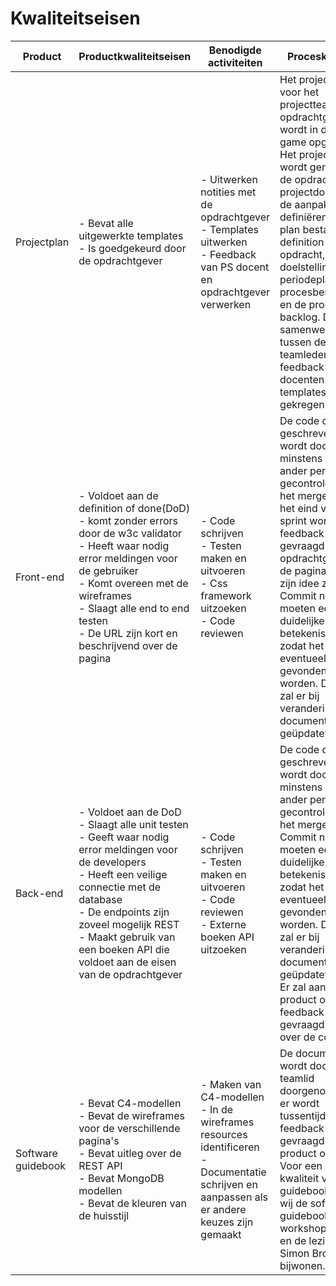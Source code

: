 # Kwaliteitseisen

| **Product**        | **Productkwaliteitseisen**                                                                                                                                                                                                                                                                            | **Benodigde activiteiten**                                                                                                                                | **Proceskwaliteit**                                                                                                                                                                                                                                                                                                                                                                                                               |
|--------------------|-------------------------------------------------------------------------------------------------------------------------------------------------------------------------------------------------------------------------------------------------------------------------------------------------------|-----------------------------------------------------------------------------------------------------------------------------------------------------------|-----------------------------------------------------------------------------------------------------------------------------------------------------------------------------------------------------------------------------------------------------------------------------------------------------------------------------------------------------------------------------------------------------------------------------------|
| Projectplan        | - Bevat alle uitgewerkte templates <br> - Is goedgekeurd door de opdrachtgever <br>                                                                                                                                                                                                                   | - Uitwerken notities met de opdrachtgever <br> - Templates uitwerken <br> - Feedback van PS docent en opdrachtgever verwerken <br>                        | Het projectplan is voor het projectteam en de opdrachtgever en wordt in de pre-game opgeleverd. Het projectplan wordt gemaakt om de opdracht, projectdoelen en de aanpak te definiëren. Het plan bestaat uit definition of done, opdracht, doelstelling, periodeplanning, procesbeschrijving en de product backlog. Door de samenwerking tussen de teamleden, de feedback van de docenten en de templates die we gekregen hebben. |
| Front-end          | - Voldoet aan de definition of done(DoD) <br> - komt zonder errors door de w3c validator <br> - Heeft waar nodig error meldingen voor de gebruiker <br> - Komt overeen met de wireframes <br> - Slaagt alle end to end testen <br> - De URL zijn kort en beschrijvend over de pagina <br>             | - Code schrijven <br> - Testen maken en uitvoeren <br> - Css framework uitzoeken <br> - Code reviewen <br>                                                | De code die geschreven is wordt door minstens één ander persoon gecontroleerd voor het mergen. Aan het eind van elke sprint wordt ook feedback gevraagd aan de opdrachtgever of de pagina's naar zijn idee zijn. Commit namen moeten een duidelijke betekenis hebben, zodat het later eventueel terug gevonden kan worden. Daarnaast zal er bij verandering de documentatie geüpdatet worden.                                     |
| Back-end           | - Voldoet aan de DoD <br> - Slaagt alle unit testen <br> - Geeft waar nodig error meldingen voor de developers <br> - Heeft een veilige connectie met de database <br> - De endpoints zijn zoveel mogelijk REST <br> - Maakt gebruik van een boeken API die voldoet aan de eisen van de opdrachtgever | - Code schrijven <br> - Testen maken en uitvoeren <br> - Code reviewen <br> - Externe boeken API uitzoeken <br>                                           | De code die geschreven is wordt door minstens één ander persoon gecontroleerd voor het mergen. Commit namen moeten een duidelijke betekenis hebben, zodat  het later eventueel terug gevonden kan worden. Daarnaast zal er bij verandering de documentatie geüpdatet worden. Er zal aan de product owner om feedback gevraagd worden over de code.                                                                                |
| Software guidebook | - Bevat C4-modellen <br> - Bevat de wireframes voor de verschillende pagina's <br> - Bevat uitleg over de REST API <br> - Bevat MongoDB modellen <br> - Bevat de kleuren van de huisstijl <br>                                                                                                        | - Maken van C4-modellen <br> - In de wireframes resources identificeren <br> - Documentatie schrijven en aanpassen als er andere keuzes zijn gemaakt <br> | De documentatie wordt door elk teamlid doorgenomen en er wordt tussentijds feedback gevraagd aan de product owner. Voor een hoge kwaliteit van de guidebook zullen wij de software guidebook workshop volgen en de lezing van Simon Brown bijwonen.                                                                                                                                                                               |